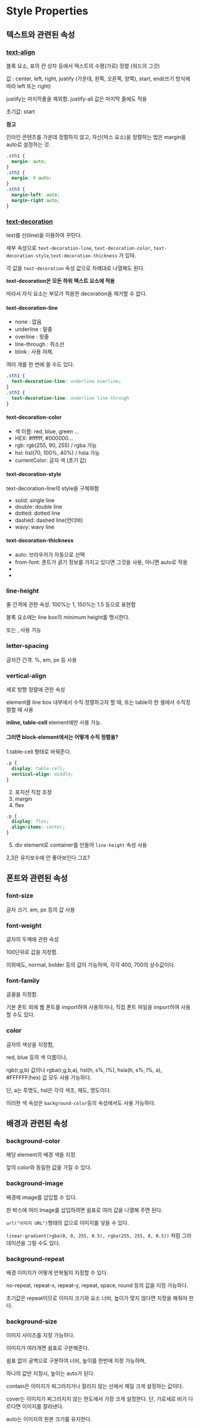 # Style Properties 

## 텍스트와 관련된 속성 

### [text-align](https://developer.mozilla.org/ko/docs/Web/CSS/text-align)

블록 요소, 표의 칸 상자 등에서 텍스트의 수평(가로) 정렬 (워드의 그것)

값 : center, left, right, justify (가운데, 왼쪽, 오른쪽, 양쪽), start, end(쓰기 방식에 따라 left 또는 right)

justify는 마지막줄을 제외함. justify-all 값은 마지막 줄에도 적용 

초기값: start

**참고**

인라인 콘텐츠를 가운데 정렬하지 않고, 자신(박스 요소)을 정렬하는 법은 margin을 auto로 설정하는 것.

``` CSS
.sth1 {
  margin: auto;
}
.sth2 {
  margin: 0 auto;
}
.sth3 {
  margin-left: auto;
  margin-right:auto;
}
```

### [text-decoration](https://developer.mozilla.org/ko/docs/Web/CSS/text-decoration)

text를 선(line)을 이용하여 꾸민다. 

세부 속성으로 `text-decoration-line`, `text-decoration-color`, `text-decoration-style`,`text-decoration-thickness` 가 있따.

각 값을 `text-decoration` 속성 값으로 차례대로 나열해도 된다.

**text-decoration은 모든 하위 텍스트 요소에 적용**

따라서 자식 요소는 부모가 적용한 decoration을 제거할 수 없다.

#### text-decoration-line 

* none : 없음
* underline : 밑줄
* overline : 윗줄
* line-through : 취소선
* blink : 사용 자제.
  
여러 개를 한 번에 쓸 수도 있다.

```CSS
.sth1 {
  text-decoration-line: underline overline;
}
.sth2 {
  text-decoration-line: underline line-through
}
```

#### text-decoration-color

* 색 이름: red, blue, green ...
* HEX: #ffffff, #000000...
* rgb: rgb(255, 90, 255) / rgba 가능
* hsl: hsl(70, 100%, 40%) / hsla 가능 
* currentColor: 글자 색 (초기 값)

#### text-decoration-style

text-decoration-line의 style을 구체화함 

* solid: single line
* double: double line
* dotted: dotted line
* dashed: dashed line(언더바)
* wavy: wavy line 

#### text-decoration-thickness 

* auto: 브라우저가 자동으로 선택 
* from-font: 폰트가 굵기 정보를 가지고 있다면 그것을 사용, 아니면 auto로 작용 
* <length>
* <percentage>

### line-height

줄 간격에 관한 속성. 100%는 1, 150%는 1.5 등으로 표현함 

블록 요소에는 line box의 minimum height를 명시한다.

또는 <length>,<percentage> 사용 가능

### letter-spacing

글자간 간격. %, em, px 등 사용

### vertical-align

세로 방향 정렬에 관한 속성

element를 line box 내부에서 수직 정렬하고자 할 때, 또는 table의 한 셀에서 수직정렬할 때 사용 


**inline, table-cell** element에만 사용 가능.

#### 그러면 block-element에서는 어떻게 수직 정렬을?

1.table-cell 형태로 바꿔준다.

```CSS
.p {
  display: table-cell;
  vertical-align: middle;
}
```

2. 포지션 직접 조정
3. margin
4. flex
 ```CSS
 .p {
   display: flex;
   align-items: center;
 }
 ```
5. div element로 container를 만들어 `line-height` 속성 사용
   
2,3은 유지보수에 안 좋아보인다 그죠?

## 폰트와 관련된 속성

### font-size

글자 크기. em, px 등의 값 사용

### font-weight 

글자의 두께에 관한 속성 

100단위로 값을 지정함.

이외에도, normal, bolder 등의 값이 가능하며, 각각 400, 700의 상수값이다.

### font-family

글꼴을 지정함.

기본 폰트 외에 웹 폰트를 import하여 사용하거나, 직접 폰트 파일을 import하여 사용할 수도 있다.

### color

글자의 색상을 지정함,

red, blue 등의 색 이름이나,

rgb(r,g,b) 값이나 rgba(r,g,b,a), hsl(h, s%, l%), hsla(h, s%, l%, a), #FFFFFF(hex) 값 모두 사용 가능하다.

단, a는 투명도, hsl은 각각 색조, 채도, 명도이다.

이러한 색 속성은 `background-color`등의 속성에서도 사용 가능하다.

## 배경과 관련된 속성

### background-color

해당 element의 배경 색을 지정.

앞의 color와 동일한 값을 가질 수 있다.

### background-image

배경에 image를 삽입할 수 있다.

한 박스에 여러 Image를 삽입하려면 쉼표로 여러 값을 나열해 주면 된다.

`url("이미지 URL")`형태의 값으로 이미지를 넣을 수 있다.

`linear-gradient(rgba(0, 0, 255, 0.5), rgba(255, 255, 0, 0.5))` 처럼 그라데이션을 그릴 수도 있다.

### background-repeat

배경 이미지가 어떻게 반복될지 지정할 수 있다.

no-repeat, repeat-x, repeat-y, repeat, space, round 등의 값을 지정 가능하다.

초기값은 repeat이므로 이미지 크기와 요소 너비, 높이가 맞지 않다면 지정을 해줘야 한다.

### background-size

이미지 사이즈를 지정 가능하다.

이미지가 여러개면 쉼표로 구분해준다.

쉼표 없이 공백으로 구분하여 너비, 높이를 한번에 지정 가능하며,

하나의 값만 지정시, 높이는 auto가 된다.

contain은 이미지가 찌그러지거나 잘리지 않는 선에서 제일 크게 설정하는 값이다.

cover는 이미지가 찌그러지지 않는 한도에서 가장 크게 설정한다. 단, 가로세로 비가 다르다면 이미지를 잘라낸다.

auto는 이미지의 원본 크기를 유지한다. 